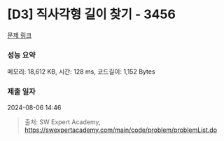 # [D3] 직사각형 길이 찾기 - 3456 

[문제 링크](https://swexpertacademy.com/main/code/problem/problemDetail.do?contestProbId=AWFPmsqqALwDFAV0) 

### 성능 요약

메모리: 18,612 KB, 시간: 128 ms, 코드길이: 1,152 Bytes

### 제출 일자

2024-08-06 14:46



> 출처: SW Expert Academy, https://swexpertacademy.com/main/code/problem/problemList.do